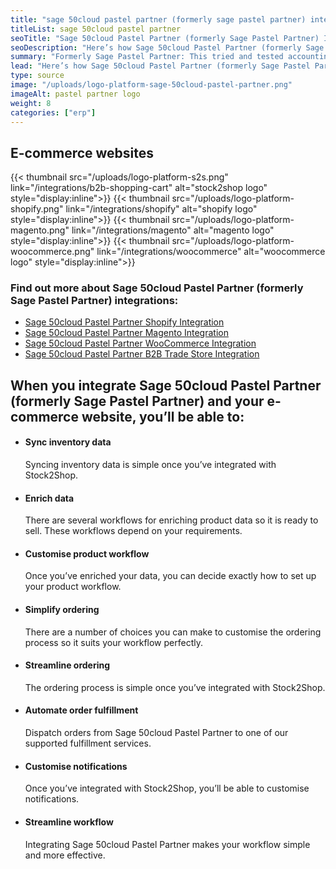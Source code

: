 ```yaml
---
title: "sage 50cloud pastel partner (formerly sage pastel partner) integration"
titleList: sage 50cloud pastel partner
seoTitle: "Sage 50cloud Pastel Partner (formerly Sage Pastel Partner) Integration"
seoDescription: "Here’s how Sage 50cloud Pastel Partner (formerly Sage Pastel Partner) works with your applications to streamline your workflow and simplify your business."
summary: "Formerly Sage Pastel Partner: This tried and tested accounting software includes direct bank feeds and many useful cloud features to help you boost productivity."
lead: "Here’s how Sage 50cloud Pastel Partner (formerly Sage Pastel Partner) works with your applications to streamline your workflow and simplify your business."
type: source
image: "/uploads/logo-platform-sage-50cloud-pastel-partner.png"
imageAlt: pastel partner logo
weight: 8
categories: ["erp"]
---
```


## E-commerce websites

{{< thumbnail src="/uploads/logo-platform-s2s.png" link="/integrations/b2b-shopping-cart" alt="stock2shop logo" style="display:inline">}}
{{< thumbnail src="/uploads/logo-platform-shopify.png" link="/integrations/shopify" alt="shopify logo" style="display:inline">}}
{{< thumbnail src="/uploads/logo-platform-magento.png" link="/integrations/magento" alt="magento logo" style="display:inline">}}
{{< thumbnail src="/uploads/logo-platform-woocommerce.png" link="/integrations/woocommerce" alt="woocommerce logo" style="display:inline">}}

### Find out more about Sage 50cloud Pastel Partner (formerly Sage Pastel Partner) integrations:

- [Sage 50cloud Pastel Partner Shopify Integration](/integrations/sage-pastel-partner-shopify/ "Sage 50cloud Pastel Partner (formerly Sage Pastel Partner) Shopify Integration")
- [Sage 50cloud Pastel Partner Magento Integration](/integrations/sage-pastel-partner-magento/ "Sage 50cloud Pastel Partner (formerly Sage Pastel Partner)  Magento Integration")
- [Sage 50cloud Pastel Partner WooCommerce Integration](/integrations/sage-pastel-partner-woocommerce/ "Sage 50cloud Pastel Partner (formerly Sage Pastel Partner)  WooCommerce Integration")
- [Sage 50cloud Pastel Partner B2B Trade Store Integration](/integrations/sage-pastel-partner-b2b-trade-store/ "Sage 50cloud Pastel Partner (formerly Sage Pastel Partner)  B2B Trade Store Integration")

## When you integrate Sage 50cloud Pastel Partner (formerly Sage Pastel Partner) and your e-commerce website, you’ll be able to:

*   #### Sync inventory data
    
    Syncing inventory data is simple once you’ve integrated with Stock2Shop.
*   #### Enrich data
    
    There are several workflows for enriching product data so it is ready to sell. These workflows depend on your requirements.
*   #### Customise product workflow
    
    Once you’ve enriched your data, you can decide exactly how to set up your product workflow.
*   #### Simplify ordering
    
    There are a number of choices you can make to customise the ordering process so it suits your workflow perfectly.
*   #### Streamline ordering
    
    The ordering process is simple once you’ve integrated with Stock2Shop.
*   #### Automate order fulfillment
    
    Dispatch orders from Sage 50cloud Pastel Partner to one of our supported fulfillment services.
*   #### Customise notifications
    
    Once you’ve integrated with Stock2Shop, you’ll be able to customise notifications.
*   #### Streamline workflow
    
    Integrating Sage 50cloud Pastel Partner makes your workflow simple and more effective.